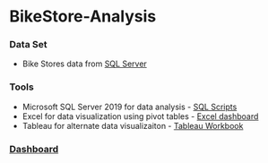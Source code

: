 # BikeStore-Analysis

### Data Set
- Bike Stores data from [SQL Server](https://www.sqlservertutorial.net/sql-server-sample-database/)

### Tools
- Microsoft SQL Server 2019 for data analysis - [SQL Scripts](https://github.com/jkim772/BikeStore-Analysis/blob/main/SQLQuery1.sql)
- Excel for data visualization using pivot tables - [Excel dashboard](https://github.com/jkim772/BikeStore-Analysis/blob/main/BikeStores.xlsx)
- Tableau for alternate data visualizaiton - [Tableau Workbook](https://github.com/jkim772/BikeStore-Analysis/blob/main/Bikestore%20Dashboard.twbx)

### [Dashboard](https://raw.githubusercontent.com/jkim772/BikeStore-Analysis/main/Dashboard%201.png)
